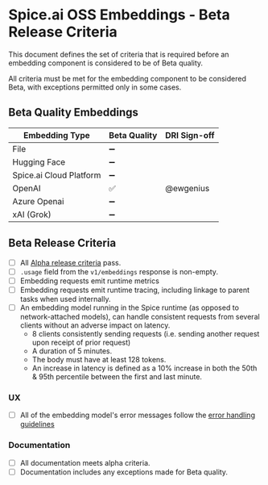 # Spice.ai OSS Embeddings - Beta Release Criteria

This document defines the set of criteria that is required before an embedding component is considered to be of Beta quality.

All criteria must be met for the embedding component to be considered Beta, with exceptions permitted only in some cases.

## Beta Quality Embeddings

|     Embedding Type      | Beta Quality | DRI Sign-off |
| ----------------------- | ------------ | ------------ |
| File                    | ➖           |              |
| Hugging Face            | ➖           |              |
| Spice.ai Cloud Platform | ➖           |              |
| OpenAI                  | ✅           | @ewgenius    |
| Azure Openai            | ➖           |              |
| xAI (Grok)              | ➖           |              |

## Beta Release Criteria

- [ ] All [Alpha release criteria](./alpha.md) pass.
- [ ] `.usage` field from the `v1/embeddings` response is non-empty.
- [ ] Embedding requests emit runtime metrics
- [ ] Embedding requests emit runtime tracing, including linkage to parent tasks when used internally.
- [ ] An embedding model running in the Spice runtime (as opposed to network-attached models), can handle consistent requests from several clients without an adverse impact on latency.
  - 8 clients consistently sending requests (i.e. sending another request upon receipt of prior request)
  - A duration of 5 minutes.
  - The body must have at least 128 tokens.
  - An increase in latency is defined as a 10% increase in both the 50th & 95th percentile between the first and last minute.


### UX
- [ ] All of the embedding model's error messages follow the [error handling guidelines](../../dev/error_handling.md)


### Documentation
- [ ] All documentation meets alpha criteria.
- [ ] Documentation includes any exceptions made for Beta quality.

